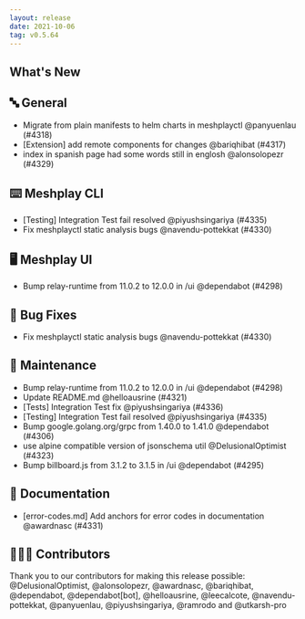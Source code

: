 ```yaml
---
layout: release
date: 2021-10-06
tag: v0.5.64
---
```


## What's New
## 🔤 General
- Migrate from plain manifests to helm charts in meshplayctl @panyuenlau (#4318)
- [Extension] add remote components for changes @bariqhibat (#4317)
- index in spanish page had some words still in englosh @alonsolopezr (#4329)

## ⌨️ Meshplay CLI

- [Testing] Integration Test fail resolved @piyushsingariya (#4335)
- Fix meshplayctl static analysis bugs @navendu-pottekkat (#4330)

## 🖥 Meshplay UI

- Bump relay-runtime from 11.0.2 to 12.0.0 in /ui @dependabot (#4298)

## 🐛 Bug Fixes

- Fix meshplayctl static analysis bugs @navendu-pottekkat (#4330)

## 🧰 Maintenance

- Bump relay-runtime from 11.0.2 to 12.0.0 in /ui @dependabot (#4298)
- Update README.md @helloausrine (#4321)
- [Tests] Integration Test fix @piyushsingariya (#4336)
- [Testing] Integration Test fail resolved @piyushsingariya (#4335)
- Bump google.golang.org/grpc from 1.40.0 to 1.41.0 @dependabot (#4306)
- use alpine compatible version of jsonschema util @DelusionalOptimist (#4323)
- Bump billboard.js from 3.1.2 to 3.1.5 in /ui @dependabot (#4295)

## 📖 Documentation

- [error-codes.md] Add anchors for error codes in documentation @awardnasc (#4331)

## 👨🏽‍💻 Contributors

Thank you to our contributors for making this release possible:
@DelusionalOptimist, @alonsolopezr, @awardnasc, @bariqhibat, @dependabot, @dependabot[bot], @helloausrine, @leecalcote, @navendu-pottekkat, @panyuenlau, @piyushsingariya, @ramrodo and @utkarsh-pro
